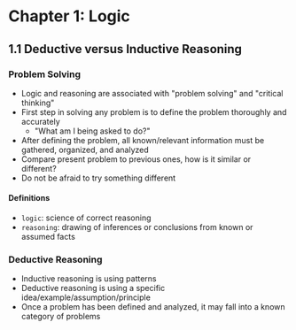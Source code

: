 # Chapter 1: Logic

## 1.1 Deductive versus Inductive Reasoning
### Problem Solving
- Logic and reasoning are associated with "problem solving" and "critical thinking"
- First step in solving any problem is to define the problem thoroughly and accurately
  - "What am I being asked to do?"
- After defining the problem, all known/relevant information must be gathered, organized, and analyzed
- Compare present problem to previous ones, how is it similar or different?
- Do not be afraid to try something different
#### Definitions
- `logic`: science of correct reasoning
- `reasoning`: drawing of inferences or conclusions from known or assumed facts

### Deductive Reasoning
- Inductive reasoning is using patterns
- Deductive reasoning is using a specific idea/example/assumption/principle
- Once a problem has been defined and analyzed, it may fall into a known category of problems